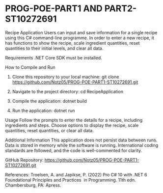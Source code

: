 # PROG-POE-PART1 AND PART2-ST10272691
Recipe Application
Users can input and save information for a single recipe using this C# command-line programme. In order to enter a new recipe, it has functions to show the recipe, scale ingredient quantities, reset quantities to their initial levels, and clear all data.

Requirements
.NET Core SDK must be installed.

How to Compile and Run
1. Clone this repository to your local machine:
git clone https://github.com/Notz05/PROG-POE-PART1-ST10272691.git 

2. Navigate to the project directory: 
cd RecipeApplication

3. Compile the application: 
dotnet build

4. Run the application: 
dotnet run


Usage
Follow the prompts to enter the details for a recipe, including ingredients and steps.
Choose options to display the recipe, scale quantities, reset quantities, or clear all data.

Additional Information
This application does not persist data between runs. Data is stored in memory while the software is running.
International coding standards are followed, and the code is well-commented for clarity.

GitHub Repository: 
https://github.com/Notz05/PROG-POE-PART1-ST10272691.git

References: 
Troelsen, A. and Japikse, P. (2022) Pro C# 10 with .NET 6 Foundational Principles and Practices  in Programming. 11th edn. Chambersburg, PA: Apress. 


